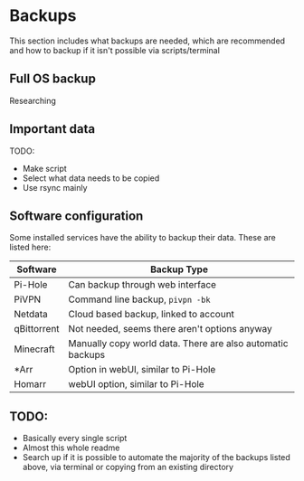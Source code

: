 # Backups
This section includes what backups are needed, which are recommended and how to backup if it isn't possible via scripts/terminal

## Full OS backup
Researching

## Important data
TODO:
- Make script
- Select what data needs to be copied
- Use rsync mainly

## Software configuration
Some installed services have the ability to backup their data. These are listed here:

| Software    | Backup Type |
| ----------- | ----------- |
| Pi-Hole     | Can backup through web interface |
| PiVPN       | Command line backup, ```pivpn -bk``` |
| Netdata     | Cloud based backup, linked to account |
| qBittorrent | Not needed, seems there aren't options anyway |
| Minecraft   | Manually copy world data. There are also automatic backups |
| *Arr        | Option in webUI, similar to Pi-Hole |
| Homarr      | webUI option, similar to Pi-Hole |

## TODO:
- Basically every single script
- Almost this whole readme
- Search up if it is possible to automate the majority of the backups listed above, via terminal or copying from an existing directory
